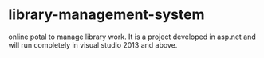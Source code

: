 # library-management-system
online potal to manage library work. It is a project developed in asp.net and will run completely in visual studio 2013 and above.
